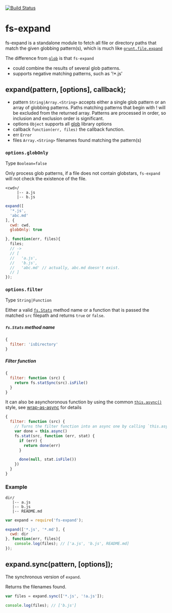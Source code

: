 [![Build Status](https://travis-ci.org/kaelzhang/node-fs-expand.png?branch=master)](https://travis-ci.org/kaelzhang/node-fs-expand)
<!-- [![NPM version](https://badge.fury.io/js/fs-expand.png)](http://badge.fury.io/js/fs-expand)
[![Dependency Status](https://gemnasium.com/kaelzhang/node-fs-expand.png)](https://gemnasium.com/kaelzhang/node-fs-expand) -->

# fs-expand

fs-expand is a standalone module to fetch all file or directory paths that match the given globbing pattern(s), which is much like [`grunt.file.expand`](http://gruntjs.com/api/grunt.file#grunt.file.expand)

The difference from [`glob`](http://www.npmjs.org/package/glob) is that `fs-expand`

- could combine the results of several glob patterns.
- supports negative matching patterns, such as '!*.js'

## expand(pattern, [options], callback);

- pattern `String|Array.<String>` accepts either a single glob pattern or an array of globbing patterns. Paths matching patterns that begin with ! will be excluded from the returned array. Patterns are processed in order, so inclusion and exclusion order is significant.
- options `Object` supports all [glob](https://www.npmjs.org/package/glob) library options
- callback `function(err, files)` the callback function.
- err `Error`
- files `Array.<String>` filenames found matching the pattern(s)

### `options.globOnly`

Type `Boolean=false`

Only process glob patterns, if a file does not contain globstars, `fs-expand` will not check the existence of the file.

```
<cwd>/
     |-- a.js
     |-- b.js
```

```js
expand([
  '*.js',
  'abc.md'
], {
  cwd: cwd,
  globOnly: true

}, function(err, files){
  files;
  // ->
  // [
  //   'a.js',
  //   'b.js',
  //   'abc.md' // actually, abc.md doesn't exist.
  // ]
});
```

### `options.filter`

Type `String|Function`

Either a valid [`fs.Stats`](https://nodejs.org/api/fs.html#fs_class_fs_stats) method name or a function that is passed the matched `src` filepath and returns `true` or `false`.

##### `fs.Stats` method name

```js
{
  filter: 'isDirectory'
}
```

##### Filter function

```js
{
  filter: function (src) {
    return fs.statSync(src).isFile()
  }
}
```

It can also be asynchoronous function by using the common [`this.async()`](https://www.npmjs.com/package/wrap-as-async) style, see [wrap-as-async](https://www.npmjs.com/package/wrap-as-async) for details

```js
{
  filter: function (src) {
    // Turns the filter function into an async one by calling `this.async()`
    var done = this.async()
    fs.stat(src, function (err, stat) {
      if (err) {
        return done(err)
      }

      done(null, stat.isFile())
    })
  }
}
```

#####



### Example

```
dir/
   |-- a.js
   |-- b.js
   |-- README.md
```

```js
var expand = require('fs-expand');

expand(['*.js', '*.md'], {
  cwd: dir
}, function(err, files){
	console.log(files); // ['a.js', 'b.js', README.md]
});
```

## expand.sync(pattern, [options]);

The synchronous version of `expand`.

Returns the filenames found.

```js
var files = expand.sync(['*.js', '!a.js']);

console.log(files); // ['b.js']
```

